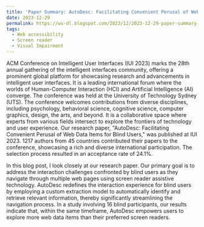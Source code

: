 ```yaml
---
title: 'Paper Summary: AutoDesc: Facilitating Convenient Perusal of Web Data Items for Blind Users'
date: 2023-12-29
permalink: https://ws-dl.blogspot.com/2023/12/2023-12-29-paper-summary-autodesc.html
tags:
  - Web accessibility
  - Screen reader
  - Visual Impairment
---
```


ACM Conference on Intelligent User Interfaces (IUI 2023) marks the 28th annual gathering of the intelligent interfaces community, offering a prominent global platform for showcasing research and advancements in intelligent user interfaces. It is a leading international forum where the worlds of Human-Computer Interaction (HCI) and Artificial Intelligence (AI) converge. The conference was held at the University of Technology Sydney (UTS). The conference welcomes contributions from diverse disciplines, including psychology, behavioral science, cognitive science, computer graphics, design, the arts, and beyond. It is a collaborative space where experts from various fields intersect to explore the frontiers of technology and user experience. Our research paper, "AutoDesc: Facilitating Convenient Perusal of Web Data Items for Blind Users," was published at  IUI 2023.  1217 authors from 45 countries contributed their papers to the conference, showcasing a rich and diverse international participation. The selection process resulted in an acceptance rate of 24.1%.

In this blog post, I look closely at our research paper. Our primary goal is to address the interaction challenges confronted by blind users as they navigate through multiple web pages using screen reader assistive technology. AutoDesc redefines the interaction experience for blind users by employing a custom extraction model to automatically identify and retrieve relevant information, thereby significantly streamlining the navigation process. In a study involving 16 blind participants, our results indicate that, within the same timeframe, AutoDesc empowers users to explore more web data items than their preferred screen readers.